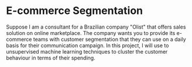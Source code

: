 # E-commerce Segmentation

Suppose I am a consultant for a Brazilian company "Olist" that offers sales solution on online marketplace. The company wants you to provide its e-commerce teams with customer segmentation that they can use on a daily basis for their communication campaign. In this project, I will use to unsupervised machine  learning techniques to cluster the customer behaviour in terms of their spending.
